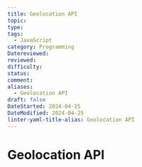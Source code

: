 ```yaml
---
title: Geolocation API
topic: 
type: 
tags:
  - JavaScript
category: Programming
Datereviewed: 
reviewed: 
difficulty: 
status: 
comment: 
aliases:
  - Geolocation API
draft: false
DateStarted: 2024-04-25
DateModified: 2024-04-25
linter-yaml-title-alias: Geolocation API
---
```

# Geolocation API